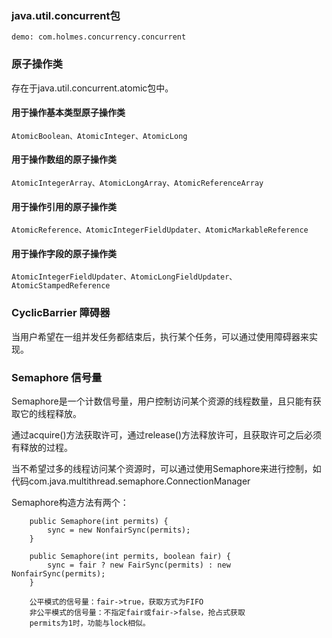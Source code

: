 ### java.util.concurrent包

    demo: com.holmes.concurrency.concurrent
    
### 原子操作类

存在于java.util.concurrent.atomic包中。

#### 用于操作基本类型原子操作类

    AtomicBoolean、AtomicInteger、AtomicLong
    
#### 用于操作数组的原子操作类

    AtomicIntegerArray、AtomicLongArray、AtomicReferenceArray
    
#### 用于操作引用的原子操作类

    AtomicReference、AtomicIntegerFieldUpdater、AtomicMarkableReference
    
#### 用于操作字段的原子操作类

    AtomicIntegerFieldUpdater、AtomicLongFieldUpdater、AtomicStampedReference
    
    

### CyclicBarrier 障碍器

当用户希望在一组并发任务都结束后，执行某个任务，可以通过使用障碍器来实现。

### Semaphore 信号量

Semaphore是一个计数信号量，用户控制访问某个资源的线程数量，且只能有获取它的线程释放。

通过acquire()方法获取许可，通过release()方法释放许可，且获取许可之后必须有释放的过程。

当不希望过多的线程访问某个资源时，可以通过使用Semaphore来进行控制，如代码com.java.multithread.semaphore.ConnectionManager

Semaphore构造方法有两个：

        public Semaphore(int permits) {
            sync = new NonfairSync(permits);
        }
    
        public Semaphore(int permits, boolean fair) {
            sync = fair ? new FairSync(permits) : new NonfairSync(permits);
        }
        
        公平模式的信号量：fair->true，获取方式为FIFO
        非公平模式的信号量：不指定fair或fair->false，抢占式获取
        permits为1时，功能与lock相似。